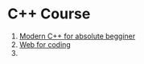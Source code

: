 # C++ Course
1. [Modern C++ for absolute begginer](https://github.com/Mohammed-3tef/Computer_Science_Books/tree/main)
2. [Web for coding](https://www.w3schools.com/cpp/default.asp)
3. 
